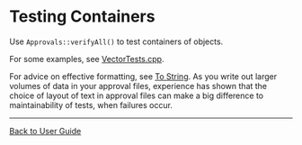 <!--
GENERATED FILE - DO NOT EDIT
This file was generated by [MarkdownSnippets](https://github.com/SimonCropp/MarkdownSnippets).
Source File: /doc/mdsource/TestingContainers.source.md
To change this file edit the source file and then execute ./run_markdown_templates.sh.
-->

<a id="top"></a>

# Testing Containers



Use `Approvals::verifyAll()` to test containers of objects.

For some examples, see [VectorTests.cpp](https://github.com/approvals/ApprovalTests.cpp/blob/master/tests/Catch2_Tests/VectorTests.cpp).

<!-- todo: replace this link to examples with snippets -->

For advice on effective formatting, see [To String](/doc/ToString.md#top). As you write out larger volumes of data in your approval files, experience has shown that the choice of layout of text in approval files can make a big difference to maintainability of tests, when failures occur.

---

[Back to User Guide](/doc/README.md#top)
